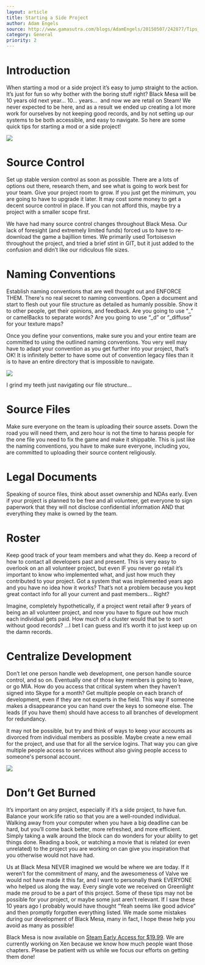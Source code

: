 ```yaml
---
layout: article
title: Starting a Side Project
author: Adam Engels
source: http://www.gamasutra.com/blogs/AdamEngels/20150507/242877/Tips_for_Starting_Your_Side_Project.php
category: General
priority: 2
---
```


# Introduction
When starting a mod or a side project it’s easy to jump straight to the action. It’s just for fun so why bother with the boring stuff right? Black Mesa will be 10 years old next year… 10... years…  and now we are retail on Steam! We never expected to be here, and as a result we ended up creating a lot more work for ourselves by not keeping good records, and by not setting up our systems to be both accessible, and easy to navigate. So here are some quick tips for starting a mod or a side project!

![ ][HL1-1]

# Source Control
Set up stable version control as soon as possible. There are a lots of options out there, research them, and see what is going to work best for your team. Give your project room to grow. If you just get the minimum, you are going to have to upgrade it later. It may cost some money to get a decent source control in place. If you can not afford this, maybe try a project with a smaller scope first.

We have had many source control changes throughout Black Mesa. Our lack of foresight (and extremely limited funds) forced us to have to re-download the game a bajillion times. We primarily used Tortoisesvn throughout the project, and tried a brief stint in GIT, but it just added to the confusion and didn’t like our ridiculous file sizes.

# Naming Conventions
Establish naming conventions that are well thought out and ENFORCE THEM. There's no real secret to naming conventions. Open a document and start to flesh out your file structure as detailed as humanly possible. Show it to other people, get their opinions, and feedback. Are you going to use “_” or camelBacks to separate words? Are you going to use “_d” or “_diffuse” for your texture maps?

Once you define your conventions, make sure you and your entire team are committed to using the outlined naming conventions. You very well may have to adapt your convention as you get further into your project, that’s OK! It is infinitely better to have some out of convention legacy files than it is to have an entire directory that is impossible to navigate.

![ ][Files]

I grind my teeth just navigating our file structure...

# Source Files
Make sure everyone on the team is uploading their source assets. Down the road you will need them, and zero hour is not the time to harass people for the one file you need to fix the game and make it shippable. This is just like the naming conventions, you have to make sure everyone, including you, are committed to uploading their source content religiously.

# Legal Documents
Speaking of source files, think about asset ownership and NDAs early. Even if your project is planned to be free and all volunteer, get everyone to sign paperwork that they will not disclose confidential information AND that everything they make is owned by the team.

# Roster
Keep good track of your team members and what they do. Keep a record of how to contact all developers past and present. This is very easy to overlook on an all volunteer project, but even IF you never go retail it’s important to know who implemented what, and just how much they contributed to your project. Got a system that was implemented years ago and you have no idea how it works? That’s not a problem because you kept great contact info for all your current and past members… Right?

Imagine, completely hypothetically, if a project went retail after 9 years of being an all volunteer project, and now you have to figure out how much each individual gets paid. How much of a cluster would that be to sort without good records? ...I bet I can guess and it’s worth it to just keep up on the damn records.

# Centralize Development
Don’t let one person handle web development, one person handle source control, and so on. Eventually one of those key members is going to leave, or go MIA. How do you access that critical system when they haven't signed into Skype for a month? Get multiple people on each branch of development, even if they are not experts in the field. This way if someone makes a disappearance you can hand over the keys to someone else. The leads (if you have them) should have access to all branches of development for redundancy.

It may not be possible, but try and think of ways to keep your accounts as divorced from individual members as possible. Maybe create a new email for the project, and use that for all the service logins. That way you can give multiple people access to services without also giving people access to someone's personal account.

![ ][HL1-2]

# Don’t Get Burned
It’s important on any project, especially if it’s a side project, to have fun. Balance your work:life ratio so that you are a well-rounded individual. Walking away from your computer when you have a big deadline can be hard, but you’ll come back better, more refreshed, and more efficient. Simply taking a walk around the block can do wonders for your ability to get things done. Reading a book, or watching a movie that is related (or even unrelated) to the project you are working on can give you inspiration that you otherwise would not have had.

Us at Black Mesa NEVER imagined we would be where we are today. If it weren’t for the commitment of many, and the awesomeness of Valve we would not have made it this far, and I want to personally thank EVERYONE who helped us along the way. Every single vote we received on Greenlight made me proud to be a part of this project. Some of these tips may not be possible for your project, or maybe some just aren't relevant. If I saw these 10 years ago I probably would have thought “Yeah seems like good advice” and then promptly forgotten everything listed. We made some mistakes during our development of Black Mesa, many in fact, I hope these help you avoid as many as possible!

Black Mesa is now available on [Steam Early Access for $19.99](http://store.steampowered.com/app/362890). We are currently working on Xen because we know how much people want those chapters. Please be patient with us while we focus our efforts on getting them done!

[HL1-1]: ./HL1-1.jpg
[HL1-2]: ./HL1-2.jpg
[Files]: ./Files.jpg
